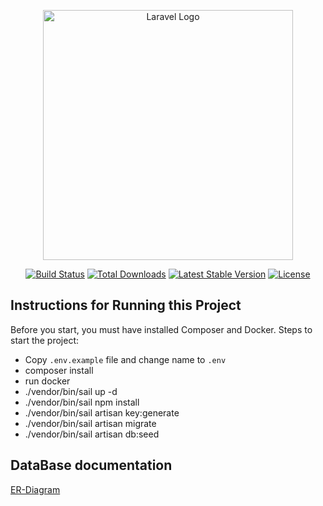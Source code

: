<p align="center"><a href="https://laravel.com" target="_blank"><img src="https://raw.githubusercontent.com/laravel/art/master/logo-lockup/5%20SVG/2%20CMYK/1%20Full%20Color/laravel-logolockup-cmyk-red.svg" width="400" alt="Laravel Logo"></a></p>

<p align="center">
<a href="https://github.com/laravel/framework/actions"><img src="https://github.com/laravel/framework/workflows/tests/badge.svg" alt="Build Status"></a>
<a href="https://packagist.org/packages/laravel/framework"><img src="https://img.shields.io/packagist/dt/laravel/framework" alt="Total Downloads"></a>
<a href="https://packagist.org/packages/laravel/framework"><img src="https://img.shields.io/packagist/v/laravel/framework" alt="Latest Stable Version"></a>
<a href="https://packagist.org/packages/laravel/framework"><img src="https://img.shields.io/packagist/l/laravel/framework" alt="License"></a>
</p>

## Instructions for Running this Project

Before you start, you must have installed Composer and Docker.
Steps to start the project:

- Copy `.env.example` file and change name to `.env`
- composer install
- run docker
- ./vendor/bin/sail up -d
- ./vendor/bin/sail npm install
- ./vendor/bin/sail artisan key:generate
- ./vendor/bin/sail artisan migrate
- ./vendor/bin/sail artisan db:seed

## DataBase documentation

[ER-Diagram](https://dbdiagram.io/d/Scraping-Data-6707f06797a66db9a3903414)
